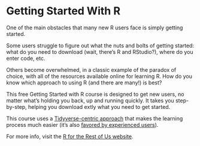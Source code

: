 # Getting Started With R

One of the main obstacles that many new R users face is simply getting started.

Some users struggle to figure out what the nuts and bolts of getting started: what do you need to download (wait, there’s R and RStudio?), where do you enter code, etc.

Others become overwhelmed, in a classic example of the paradox of choice, with all of the resources available online for learning R. How do you know which approach to using R (and there are many!) is best?

This free Getting Started with R course is designed to get new users, no matter what’s holding you back, up and running quickly. It takes you step-by-step, helping you download extly what you need to get started.

This course uses a [Tidyverse-centric approach](http://varianceexplained.org/r/teach-tidyverse/) that makes the learning process much easier (it’s also [favored by experienced users](https://twitter.com/rfortherest/status/1095375761660395520)).

For more info, visit the [R for the Rest of Us website](https://rfortherestofus.com/courses/getting-started/).